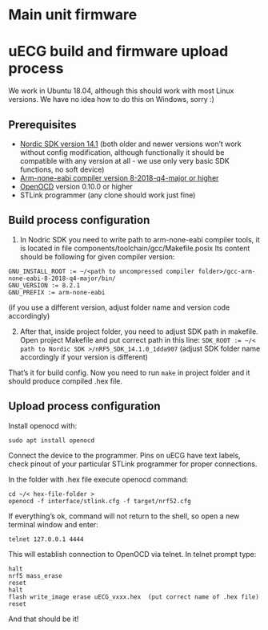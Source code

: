 # Main unit firmware

# uECG build and firmware upload process

We work in Ubuntu 18.04, although this should work with most Linux versions. We have no idea how to do this on Windows, sorry :)

## Prerequisites
* [Nordic SDK version 14.1](https://developer.nordicsemi.com/nRF5_SDK/nRF5_SDK_v14.x.x/nRF5_SDK_14.1.0_1dda907.zip) (both older and newer versions won’t work without config modification, although functionally it should be compatible with any version at all - we use only very basic SDK functions, no soft device)
* [Arm-none-eabi compiler version 8-2018-q4-major or higher](https://developer.arm.com/tools-and-software/open-source-software/developer-tools/gnu-toolchain/gnu-rm/downloads)
* [OpenOCD](https://sourceforge.net/projects/openocd/files/openocd/0.10.0/) version 0.10.0 or higher
* STLink programmer (any clone should work just fine)

## Build process configuration
1. In Nodric SDK you need to write path to arm-none-eabi compiler tools, it is located in file components/toolchain/gcc/Makefile.posix
Its content should be following for given compiler version:
```
GNU_INSTALL_ROOT := ~/<path to uncompressed compiler folder>/gcc-arm-none-eabi-8-2018-q4-major/bin/
GNU_VERSION := 8.2.1
GNU_PREFIX := arm-none-eabi
```
(if you use a different version, adjust folder name and version code accordingly)

2. After that, inside project folder, you need to adjust SDK path in makefile. Open project Makefile and put correct path in this line:
`SDK_ROOT := ~/< path to Nordic SDK >/nRF5_SDK_14.1.0_1dda907`
(adjust SDK folder name accordingly if your version is different)

That’s it for build config. Now you need to run
`make`
in project folder and it should produce compiled .hex file.

## Upload process configuration
Install openocd with:

```
sudo apt install openocd
```

Connect the device to the programmer. Pins on uECG have text labels, check pinout of your particular STLink programmer for proper connections.

In the folder with .hex file execute openocd command:

```
cd ~/< hex-file-folder >
openocd -f interface/stlink.cfg -f target/nrf52.cfg
```

If everything’s ok, command will not return to the shell, so open a new terminal window and enter:

`telnet 127.0.0.1 4444`

This will establish connection to OpenOCD via telnet. In telnet prompt type:

```
halt
nrf5 mass_erase
reset
halt
flash write_image erase uECG_vxxx.hex  (put correct name of .hex file)
reset
```

And that should be it!
